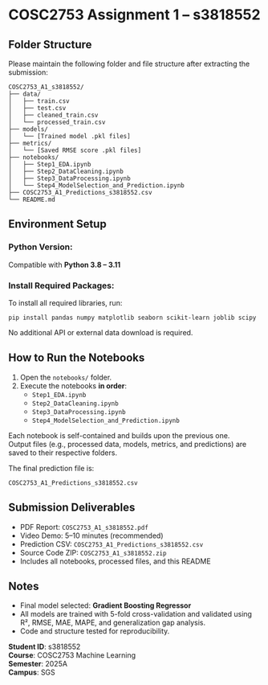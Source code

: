 # COSC2753 Assignment 1 – s3818552

## Folder Structure

Please maintain the following folder and file structure after extracting the submission:

```
COSC2753_A1_s3818552/
├── data/
│   ├── train.csv
│   ├── test.csv
│   ├── cleaned_train.csv
│   └── processed_train.csv
├── models/
│   └── [Trained model .pkl files]
├── metrics/
│   └── [Saved RMSE score .pkl files]
├── notebooks/
│   ├── Step1_EDA.ipynb
│   ├── Step2_DataCleaning.ipynb
│   ├── Step3_DataProcessing.ipynb
│   └── Step4_ModelSelection_and_Prediction.ipynb
├── COSC2753_A1_Predictions_s3818552.csv
└── README.md
```

## Environment Setup

### Python Version:

Compatible with **Python 3.8 – 3.11**

### Install Required Packages:

To install all required libraries, run:

```
pip install pandas numpy matplotlib seaborn scikit-learn joblib scipy
```

No additional API or external data download is required.

## How to Run the Notebooks

1. Open the `notebooks/` folder.
2. Execute the notebooks **in order**:
   - `Step1_EDA.ipynb`
   - `Step2_DataCleaning.ipynb`
   - `Step3_DataProcessing.ipynb`
   - `Step4_ModelSelection_and_Prediction.ipynb`

Each notebook is self-contained and builds upon the previous one.  
Output files (e.g., processed data, models, metrics, and predictions) are saved to their respective folders.

The final prediction file is:

```
COSC2753_A1_Predictions_s3818552.csv
```

## Submission Deliverables

- PDF Report: `COSC2753_A1_s3818552.pdf`
- Video Demo: 5–10 minutes (recommended)
- Prediction CSV: `COSC2753_A1_Predictions_s3818552.csv`
- Source Code ZIP: `COSC2753_A1_s3818552.zip`
- Includes all notebooks, processed files, and this README

## Notes

- Final model selected: **Gradient Boosting Regressor**
- All models are trained with 5-fold cross-validation and validated using R², RMSE, MAE, MAPE, and generalization gap analysis.
- Code and structure tested for reproducibility.

**Student ID**: s3818552  
**Course**: COSC2753 Machine Learning  
**Semester**: 2025A  
**Campus**: SGS
